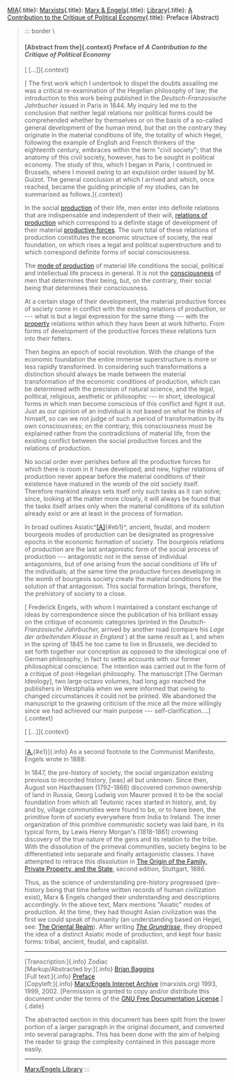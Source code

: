 [MIA](../../../../../index.htm){.title}:
[Marxists](../../../../index.htm){.title}: [Marx &
Engels](../../../index.htm){.title}: [Library](../../index.htm){.title}:
[A Contribution to the Critique of Political
Economy](index.htm){.title}: Preface (Abstract)

> ::: border
> \
>
> #### [Abstract from the]{.context} Preface of *A Contribution to the Critique of Political Economy*
>
> [ \[\...\]]{.context}  
>
> [ The first work which I undertook to dispel the doubts assailing me
> was a critical re-examination of the Hegelian philosophy of law; the
> introduction to this work being published in the *Deutsch-Franzosische
> Jahrbucher* issued in Paris in 1844. My inquiry led me to the
> conclusion that neither legal relations nor political forms could be
> comprehended whether by themselves or on the basis of a so-called
> general development of the human mind, but that on the contrary they
> originate in the material conditions of life, the totality of which
> Hegel, following the example of English and French thinkers of the
> eighteenth century, embraces within the term \"civil society\"; that
> the anatomy of this civil society, however, has to be sought in
> political economy. The study of this, which I began in Paris, I
> continued in Brussels, where I moved owing to an expulsion order
> issued by M. Guizot. The general conclusion at which I arrived and
> which, once reached, became the guiding principle of my studies, can
> be summarised as follows.]{.context} 
>
> In the social
> [production](../../../../../glossary/terms/p/r.htm#production) of
> their life, men enter into definite relations that are indispensable
> and independent of their will, [relations of
> production](../../../../../glossary/terms/r/e.htm#relations-production)
> which correspond to a definite stage of development of their material
> [productive
> forces](../../../../../glossary/terms/p/r.htm#productive-forces). The
> sum total of these relations of production constitutes the economic
> structure of society, the real foundation, on which rises a legal and
> political superstructure and to which correspond definite forms of
> social consciousness.
>
> The [mode of
> production](../../../../../glossary/terms/m/o.htm#mode-production) of
> material life conditions the social, political and intellectual life
> process in general. It is not the
> [consciousness](../../../../../glossary/terms/c/o.htm#consciousness)
> of men that determines their being, but, on the contrary, their social
> being that determines their consciousness.
>
> At a certain stage of their development, the material productive
> forces of society come in conflict with the existing relations of
> production, or --- what is but a legal expression for the same thing
> --- with the
> [property](../../../../../glossary/terms/p/r.htm#property) relations
> within which they have been at work hitherto. From forms of
> development of the productive forces these relations turn into their
> fetters.
>
> Then begins an epoch of social revolution. With the change of the
> economic foundation the entire immense superstructure is more or less
> rapidly transformed. In considering such transformations a distinction
> should always be made between the material transformation of the
> economic conditions of production, which can be determined with the
> precision of natural science, and the legal, political, religious,
> aesthetic or philosophic --- in short, ideological forms in which men
> become conscious of this conflict and fight it out. Just as our
> opinion of an individual is not based on what he thinks of himself, so
> can we not judge of such a period of transformation by its own
> consciousness; on the contrary, this consciousness must be explained
> rather from the contradictions of material life, from the existing
> conflict between the social productive forces and the relations of
> production.
>
> No social order ever perishes before all the productive forces for
> which there is room in it have developed; and new, higher relations of
> production never appear before the material conditions of their
> existence have matured in the womb of the old society itself.
> Therefore mankind always sets itself only such tasks as it can solve;
> since, looking at the matter more closely, it will always be found
> that the tasks itself arises only when the material conditions of its
> solution already exist or are at least in the process of formation.
>
> In broad outlines Asiatic^[\[A\]](#e1){#eb1}^, ancient, feudal, and
> modern bourgeois modes of production can be designated as progressive
> epochs in the economic formation of society. The bourgeois relations
> of production are the last antagonistic form of the social process of
> production --- antagonistic not in the sense of individual
> antagonisms, but of one arising from the social conditions of life of
> the individuals; at the same time the productive forces developing in
> the womb of bourgeois society create the material conditions for the
> solution of that antagonism. This social formation brings, therefore,
> the prehistory of society to a close.
>
> [ Frederick Engels, with whom I maintained a constant exchange of
> ideas by correspondence since the publication of his brilliant essay
> on the critique of economic categories (printed in the
> *Deutsch-Franzosische Jahrbucher,* arrived by another road (compare
> his *Lage der arbeitenden Klasse in England* ) at the same result as
> I, and when in the spring of 1845 he too came to live in Brussels, we
> decided to set forth together our conception as opposed to the
> ideological one of German philosophy, in fact to settle accounts with
> our former philosophical conscience. The intention was carried out in
> the form of a critique of post-Hegelian philosophy. The manuscript
> \[The German Ideology\], two large octavo volumes, had long ago
> reached the publishers in Westphalia when we were informed that owing
> to changed circumstances it could not be printed. We abandoned the
> manuscript to the gnawing criticism of the mice all the more willingly
> since we had achieved our main purpose ---
> self-clarification\....]{.context}
>
> [ \[\...\]]{.context} 
>
> ------------------------------------------------------------------------
>
> [[A.](#eb1){#e1}]{.info} As a second footnote to the Communist
> Manifesto, Engels wrote in 1888:
>
> In 1847, the pre-history of society, the social organization existing
> previous to recorded history, \[was\] all but unknown. Since then,
> August von Haxthausen (1792-1866) discovered common ownership of land
> in Russia, Georg Ludwig von Maurer proved it to be the social
> foundation from which all Teutonic races started in history, and, by
> and by, village communities were found to be, or to have been, the
> primitive form of society everywhere from India to Ireland. The inner
> organization of this primitive communistic society was laid bare, in
> its typical form, by Lewis Henry Morgan\'s (1818-1861) crowning
> discovery of the true nature of the gens and its relation to the
> tribe. With the dissolution of the primeval communities, society
> begins to be differentiated into separate and finally antagonistic
> classes. I have attempted to retrace this dissolution in [The Origin
> of the Family, Private Property, and the
> State](../../1884/origin-family/index.htm), second edition, Stuttgart,
> 1886.
>
> Thus, as the science of understanding pre-history progressed
> (pre-history being that time before written records of human
> civilization exist), Marx & Engels changed their understanding and
> descriptions accordingly. In the above text, Marx mentions "Asiatic"
> modes of production. At the time, they had thought Asian civilization
> was the first we could speak of humanity (an understanding based on
> Hegel, see: [The Oriental
> Realm](../../../../../reference/archive/hegel/works/pr/prstate.htm#PR341)).
> After writing [*The Grundrisse*](../../1857/grundrisse/ch09.htm), they
> dropped the idea of a distinct Asiatic mode of production, and kept
> four basic forms: tribal, ancient, feudal, and capitalist.
>
> ------------------------------------------------------------------------
>
> [Transcription:]{.info} Zodiac\
> [Markup/Abstracted by:]{.info} [Brian
> Baggins](../../../../../admin/volunteers/steering.htm#emeritus)\
> [Full text:]{.info} [Preface](preface.htm)\
> [Copyleft:]{.info} [Marx/Engels Internet Archive](../../../index.htm)
> (marxists.org) 1993, 1999, 2002. [Permission is granted to copy and/or
> distribute this document under the terms of the [GNU Free
> Documentation License](../../../../../admin/legal/fdl.htm).]{.date}
>
> The abstracted section in this document has been split from the lower
> portion of a larger paragraph in the original document, and converted
> into several paragraphs. This has been done with the aim of helping
> the reader to grasp the complexity contained in this passage more
> easily.
>
> ------------------------------------------------------------------------
>
> [Marx/Engels Library](../../../index.htm)
> :::
